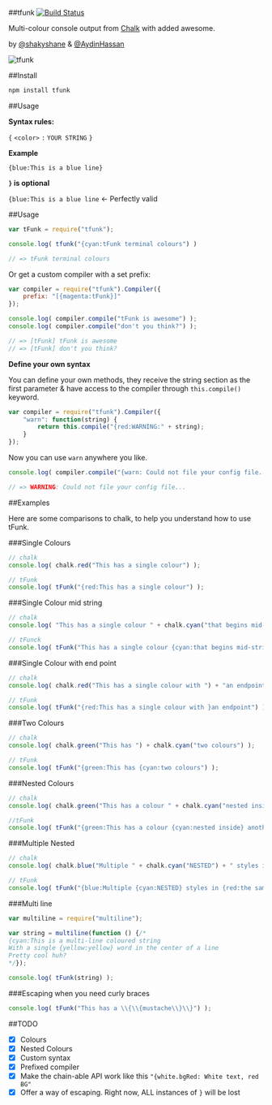 ##tfunk [![Build Status](https://travis-ci.org/shakyShane/tfunk.svg)](https://travis-ci.org/shakyShane/tfunk)

Multi-colour console output from [Chalk](https://github.com/sindresorhus/chalk#styles) with added awesome.

by [@shakyshane](https://github.com/shakyShane) & [@AydinHassan](https://github.com/AydinHassan)

![tfunk](https://f.cl.ly/items/15102k441h1U1Z1l253J/Screen%20Shot%202014-09-10%20at%2022.05.15.png)

##Install

```bash
npm install tfunk
```

##Usage

**Syntax rules:**

`{` `<color>` `:` `YOUR STRING` `}`

**Example**

`{blue:This is a blue line}`

**`}` is optional**

`{blue:This is a blue line` <- Perfectly valid 


##Usage
```js
var tFunk = require("tfunk");

console.log( tfunk("{cyan:tFunk terminal colours") )

// => tFunk terminal colours
```

Or get a custom compiler with a set prefix:

```js
var compiler = require("tfunk").Compiler({
    prefix: "[{magenta:tFunk}]"
});

console.log( compiler.compile("tFunk is awesome") );
console.log( compiler.compile("don't you think?") );

// => [tFunk] tFunk is awesome
// => [tFunk] don't you think?
```

**Define your own syntax**

You can define your own methods, they receive the string section as the first parameter & have access to the compiler
through `this.compile()` keyword.

```js
var compiler = require("tfunk").Compiler({
    "warn": function(string) {
        return this.compile("{red:WARNING:" + string);
    }
});
```

Now you can use `warn` anywhere you like.

```js
console.log( compiler.compile("{warn: Could not file your config file...") );

// => WARNING: Could not file your config file...
```

##Examples

Here are some comparisons to chalk, to help you understand how to use tFunk.

###Single Colours

```js
// chalk
console.log( chalk.red("This has a single colour") );

// tFunk
console.log( tFunk("{red:This has a single colour") );
```

###Single Colour mid string

```js
// chalk
console.log( "This has a single colour " + chalk.cyan("that begins mid-string") );

// tFunck
console.log( tFunk("This has a single colour {cyan:that begins mid-string") );
```

###Single Colour with end point

```js
// chalk
console.log( chalk.red("This has a single colour with ") + "an endpoint");

// tFunk
console.log( tFunk("{red:This has a single colour with }an endpoint") );
```

###Two Colours

```js
// chalk
console.log( chalk.green("This has ") + chalk.cyan("two colours") );

// tFunk
console.log( tFunk("{green:This has {cyan:two colours") );
```

###Nested Colours

```js
// chalk
console.log( chalk.green("This has a colour " + chalk.cyan("nested inside") + " another colour") );

//tFunk
console.log( tFunk("{green:This has a colour {cyan:nested inside} another colour") );
```

###Multiple Nested

```js
// chalk
console.log( chalk.blue("Multiple " + chalk.cyan("NESTED") + " styles in " + chalk.red("the same string") + " with an ending") );

// tFunk
console.log( tFunk("{blue:Multiple {cyan:NESTED} styles in {red:the same string} with an ending") );
```

###Multi line
```js
var multiline = require("multiline");

var string = multiline(function () {/*
{cyan:This is a multi-line coloured string
With a single {yellow:yellow} word in the center of a line
Pretty cool huh?
*/});

console.log( tFunk(string) );
```

###Escaping when you need curly braces
```js
console.log( tFunk("This has a \\{\\{mustache\\}\\}") );
```


##TODO
- [x] Colours
- [x] Nested Colours
- [x] Custom syntax
- [x] Prefixed compiler
- [x] Make the chain-able API work like this `"{white.bgRed: White text, red BG"`
- [x] Offer a way of escaping. Right now, ALL instances of `}` will be lost
